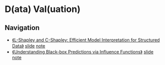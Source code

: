 # D(ata) Val(uation)
## Navigation

- [《L-Shapley and C-Shapley: Efficient Model Interpretation for Structured Data》](https://arxiv.org/abs/1808.02610) [<u>slide</u>]()  [<u>note</u>]()
- [《Understanding Black-box Predictions via Influence Functions》](https://arxiv.org/abs/1703.04730) [<u>slide</u>]()  [<u>note</u>]()







